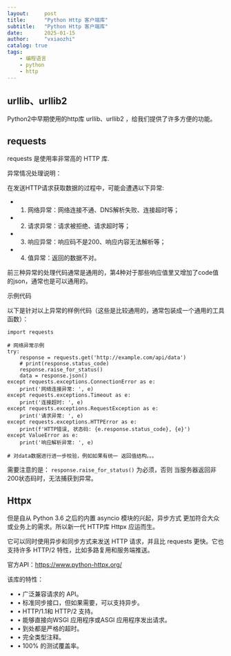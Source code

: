 ```yaml
---
layout:     post
title:      "Python Http 客户端库"
subtitle:   "Python Http 客户端库"
date:       2025-01-15
author:     "vxiaozhi"
catalog: true
tags:
    - 编程语言
    - python
    - http
---
```


## urllib、urllib2

Python2中早期使用的http库 urllib、urllib2 ，给我们提供了许多方便的功能。

## requests

requests 是使用率非常高的 HTTP 库.

异常情况处理说明：

在发送HTTP请求获取数据的过程中，可能会遭遇以下异常:

- 1. 网络异常：网络连接不通、DNS解析失败、连接超时等；
- 2. 请求异常：请求被拒绝、请求超时等；
- 3. 响应异常：响应码不是200、响应内容无法解析等；
- 4. 值异常：返回的数据不对。

前三种异常的处理代码通常是通用的，第4种对于那些响应值里又增加了code值的json，通常也是可以通用的。

示例代码

以下是针对以上异常的样例代码（这些是比较通用的，通常包装成一个通用的工具函数）：

```
import requests

# 网络异常示例
try:
    response = requests.get('http://example.com/api/data')
    # print(response.status_code)
    response.raise_for_status()
    data = response.json()
except requests.exceptions.ConnectionError as e:
    print('网络连接异常: ', e)
except requests.exceptions.Timeout as e:
    print('连接超时: ', e)
except requests.exceptions.RequestException as e:
    print('请求异常: ', e)
except requests.exceptions.HTTPError as e:
    print(f'HTTP错误, 状态码: {e.response.status_code}, {e}')
except ValueError as e:
    print('响应解析异常: ', e)

# 对data数据进行进一步校验，例如如果有统一 返回值结构。。。
```

需要注意的是： `response.raise_for_status()` 为必须，否则 当服务器返回非200状态码时，无法捕获到异常。

## Httpx

但是自从 Python 3.6 之后的内置 asyncio 模块的兴起，异步方式 更加符合大众或业务上的需求。所以新一代 HTTP库 Httpx 应运而生。

它可以同时使用异步和同步方式来发送 HTTP 请求，并且比 requests 更快。它也支持许多 HTTP/2 特性，比如多路复用和服务端推送。

官方API：https://www.python-httpx.org/

该库的特性：

- • 广泛兼容请求的 API。
- • 标准同步接口，但如果需要，可以支持异步。
- • HTTP/1.1和 HTTP/2 支持。
- • 能够直接向WSGI 应用程序或ASGI 应用程序发出请求。
- • 到处都是严格的超时。
- • 完全类型注释。
- • 100% 的测试覆盖率。
